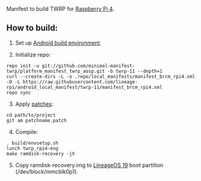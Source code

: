 Manifest to build TWRP for [Raspberry Pi 4](http://konstakang.com/devices/rpi4/TWRP).

How to build:
-------------

1. Set up [Android build environment](https://source.android.com/setup/initializing).

2. Initialize repo:

```
repo init -u git://github.com/minimal-manifest-twrp/platform_manifest_twrp_aosp.git -b twrp-11 --depth=1
curl --create-dirs -L -o .repo/local_manifests/manifest_brcm_rpi4.xml -O -L https://raw.githubusercontent.com/lineage-rpi/android_local_manifest/twrp-11/manifest_brcm_rpi4.xml
repo sync
```

3. Apply [patches](https://github.com/lineage-rpi/android_local_manifest/tree/twrp-11/patches):

```
cd path/to/project
git am patchname.patch
```

4. Compile:

```
. build/envsetup.sh
lunch twrp_rpi4-eng
make ramdisk-recovery -jX
```

5. Copy ramdisk-recovery.img to [LineageOS 19](http://konstakang.com/devices/rpi4/LineageOS19) boot partition (/dev/block/mmcblk0p1).
